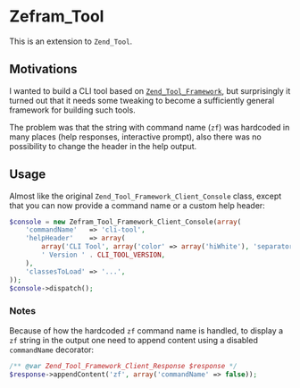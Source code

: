 # Zefram_Tool

This is an extension to `Zend_Tool`.

## Motivations

I wanted to build a CLI tool based on [`Zend_Tool_Framework`](https://framework.zend.com/manual/1.12/en/zend.tool.framework.html),
but surprisingly it turned out that it needs some tweaking to become
a sufficiently general framework for building such tools.

The problem was that the string with command name (`zf`) was
hardcoded in many places (help responses, interactive prompt), also
there was no possibility to change the header in the help output.

## Usage

Almost like the original `Zend_Tool_Framework_Client_Console` class,
except that you can now provide a command name or a custom help
header:

```php
$console = new Zefram_Tool_Framework_Client_Console(array(
    'commandName'   => 'cli-tool',
    'helpHeader'    => array(
        array('CLI Tool', array('color' => array('hiWhite'), 'separator' => false))),
        ' Version ' . CLI_TOOL_VERSION,
    ),
    'classesToLoad' => '...',
));
$console->dispatch();
```

### Notes

Because of how the hardcoded `zf` command name is handled, to display
a `zf` string in the output one need to append content using a disabled
`commandName` decorator:

```php
/** @var Zend_Tool_Framework_Client_Response $response */
$response->appendContent('zf', array('commandName' => false));
```
